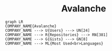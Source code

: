 <h1 align="center">Avalanche</h1>

```mermaid
graph LR
COMPANY_NAME{Avalanche}
COMPANY_NAME ---> U{Users} ---> UN[24]
COMPANY_NAME ---> R{Repositories} ---> RN[381]
COMPANY_NAME ---> G{Gists} ---> GN[8]
COMPANY_NAME ---> ML{Most Used<br>Languages}
```
